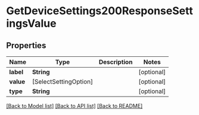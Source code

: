 # GetDeviceSettings200ResponseSettingsValue

## Properties
Name | Type | Description | Notes
------------ | ------------- | ------------- | -------------
**label** | **String** |  | [optional] 
**value** | [SelectSettingOption] |  | [optional] 
**type** | **String** |  | [optional] 

[[Back to Model list]](../README.md#documentation-for-models) [[Back to API list]](../README.md#documentation-for-api-endpoints) [[Back to README]](../README.md)



